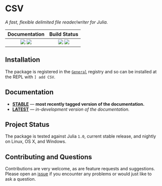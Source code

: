 
# CSV

*A fast, flexible delimited file reader/writer for Julia.*

| **Documentation**                                                               | **Build Status**                                                                                |
|:-------------------------------------------------------------------------------:|:-----------------------------------------------------------------------------------------------:|
| [![][docs-stable-img]][docs-stable-url] [![][docs-latest-img]][docs-latest-url] | [![][ci-img]][ci-url] [![][codecov-img]][codecov-url] |


## Installation

The package is registered in the [`General`](https://github.com/JuliaRegistries/General) registry and so can be installed at the REPL with `] add CSV`.

## Documentation

- [**STABLE**][docs-stable-url] &mdash; **most recently tagged version of the documentation.**
- [**LATEST**][docs-latest-url] &mdash; *in-development version of the documentation.*

## Project Status

The package is tested against Julia `1.0`, current stable release, and nightly on Linux, OS X, and Windows.

## Contributing and Questions

Contributions are very welcome, as are feature requests and suggestions. Please open an
[issue][issues-url] if you encounter any problems or would just like to ask a question.

[docs-latest-img]: https://img.shields.io/badge/docs-latest-blue.svg
[docs-latest-url]: https://JuliaData.github.io/CSV.jl/latest

[docs-stable-img]: https://img.shields.io/badge/docs-stable-blue.svg
[docs-stable-url]: https://JuliaData.github.io/CSV.jl/stable

[ci-img]: ![CI](https://github.com/JuliaData/CSV.jl/workflows/CI/badge.svg)
[ci-url]: https://github.com/JuliaData/CSV.jl/actions?query=workflow%3ACI+branch%3Amaster

[codecov-img]: https://codecov.io/gh/JuliaData/CSV.jl/branch/master/graph/badge.svg
[codecov-url]: https://codecov.io/gh/JuliaData/CSV.jl

[issues-url]: https://github.com/JuliaData/CSV.jl/issues
